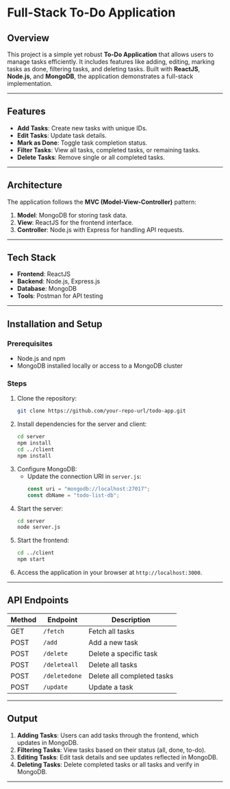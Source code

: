 # Full-Stack To-Do Application

## Overview
This project is a simple yet robust **To-Do Application** that allows users to manage tasks efficiently. It includes features like adding, editing, marking tasks as done, filtering tasks, and deleting tasks. Built with **ReactJS**, **Node.js**, and **MongoDB**, the application demonstrates a full-stack implementation.

---

## Features
- **Add Tasks**: Create new tasks with unique IDs.
- **Edit Tasks**: Update task details.
- **Mark as Done**: Toggle task completion status.
- **Filter Tasks**: View all tasks, completed tasks, or remaining tasks.
- **Delete Tasks**: Remove single or all completed tasks.

---

## Architecture
The application follows the **MVC (Model-View-Controller)** pattern:
1. **Model**: MongoDB for storing task data.
2. **View**: ReactJS for the frontend interface.
3. **Controller**: Node.js with Express for handling API requests.

---

## Tech Stack
- **Frontend**: ReactJS
- **Backend**: Node.js, Express.js
- **Database**: MongoDB
- **Tools**: Postman for API testing

---

## Installation and Setup
### Prerequisites
- Node.js and npm
- MongoDB installed locally or access to a MongoDB cluster

### Steps
1. Clone the repository:
   ```bash
   git clone https://github.com/your-repo-url/todo-app.git
   ```
2. Install dependencies for the server and client:
   ```bash
   cd server
   npm install
   cd ../client
   npm install
   ```
3. Configure MongoDB:
   - Update the connection URI in `server.js`:
     ```javascript
     const uri = "mongodb://localhost:27017";
     const dbName = "todo-list-db";
     ```
4. Start the server:
   ```bash
   cd server
   node server.js
   ```
5. Start the frontend:
   ```bash
   cd ../client
   npm start
   ```
6. Access the application in your browser at `http://localhost:3000`.

---

## API Endpoints
| Method | Endpoint          | Description                      |
|--------|-------------------|----------------------------------|
| GET    | `/fetch`          | Fetch all tasks                 |
| POST   | `/add`            | Add a new task                  |
| POST   | `/delete`         | Delete a specific task           |
| POST   | `/deleteall`      | Delete all tasks                |
| POST   | `/deletedone`     | Delete all completed tasks       |
| POST   | `/update`         | Update a task                   |


---

## Output
1. **Adding Tasks**: Users can add tasks through the frontend, which updates in MongoDB.
2. **Filtering Tasks**: View tasks based on their status (all, done, to-do).
3. **Editing Tasks**: Edit task details and see updates reflected in MongoDB.
4. **Deleting Tasks**: Delete completed tasks or all tasks and verify in MongoDB.

---
